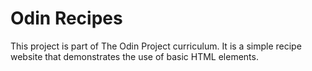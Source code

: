 # Odin Recipes

This project is part of The Odin Project curriculum. It is a simple recipe website that demonstrates the use of basic HTML elements.
